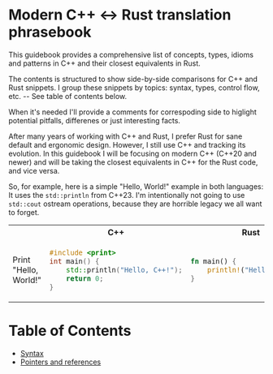 # Modern C++ <-> Rust translation phrasebook

This guidebook provides a comprehensive list of concepts, types, idioms and patterns in C++ and their closest equivalents in Rust.

The contents is structured to show side-by-side comparisons for C++ and Rust snippets. I group these snippets by topics: syntax, types, control flow, etc. -- See table of contents below.

When it's needed I'll provide a comments for correspoding side to higlight potential pitfalls, differenes or just interesting facts.

After many years of working with C++ and Rust, I prefer Rust for sane default and ergonomic design. However, I still use C++ and tracking its evolution. In this guidebook I will be focusing on modern C++ (C++20 and newer) and will be taking the closest equivalents in C++ for the Rust code, and vice versa.

So, for example, here is a simple "Hello, World!" example in both languages: It uses the `std::println` from C++23. I'm intentionally not going to use `std::cout` ostream operations, because they are horrible legacy we all want to forget.

<table>
<tr>
    <th></th>
    <th>C++</th>
    <th>Rust</th>
</tr>
<tr>
<td>Print "Hello, World!"</td>
<td>

```cpp
#include <print>
int main() {
    std::println("Hello, C++!");
    return 0;
}
```
</td>
    
<td>

```rust
fn main() {
    println!("Hello, Rust!");
}
```
</td>
</tr>
</table>

# Table of Contents
- [Syntax](syntax.md)
- [Pointers and references](pointers.md)